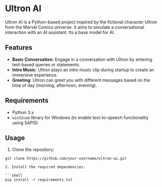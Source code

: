 # Ultron AI

Ultron AI is a Python-based project inspired by the fictional character Ultron from the Marvel Comics universe. It aims to simulate a conversational interaction with an AI assistant. Its a base model for AI.

## Features

- **Basic Conversation**: Engage in a conversation with Ultron by entering text-based queries or statements.
- **Intro Music**: Ultron plays an intro music clip during startup to create an immersive experience.
- **Greeting**: Ultron can greet you with different messages based on the time of day (morning, afternoon, evening).

## Requirements

- Python 3.x
- `win32com` library for Windows (to enable text-to-speech functionality using SAPI5)

## Usage

1. Clone the repository:

```shell
git clone https://github.com/your-username/ultron-ai.git

2. Install the required dependencies:

```shell
pip install -r requirements.txt
